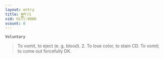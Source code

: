 ```yaml
---
layout: entry
title: སྐྱུག་√1
vid: Hill:0066
vcount: 0
---
```

`Voluntary` 
> To vomit, to eject (e\.
g\.
 blood)\.
 2\.
 To lose color, to stain CD\.
 To vomit; to come out forcefully DK\.

